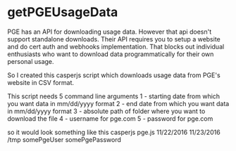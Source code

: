 # getPGEUsageData
PGE has an API for downloading usage data. However that api doesn't support standalone downloads. 
Their API requires you to setup a website and do cert auth and webhooks implementation. That blocks out individual enthusiasts who want to download data programmatically for their own personal usage.

So I created this casperjs script which downloads  usage data from PGE's website in CSV format.

This script needs 5 command line arguments
 1 - starting date from which you want data in mm/dd/yyyy format
 2 - end date from which you want data in mm/dd/yyyy format
 3 - absolute path of folder where you want to download the file
 4 - username for pge.com
 5 - password for pge.com
 
 so it would look something like this
 casperjs pge.js 11/22/2016 11/23/2016 /tmp somePgeUser somePgePassword

